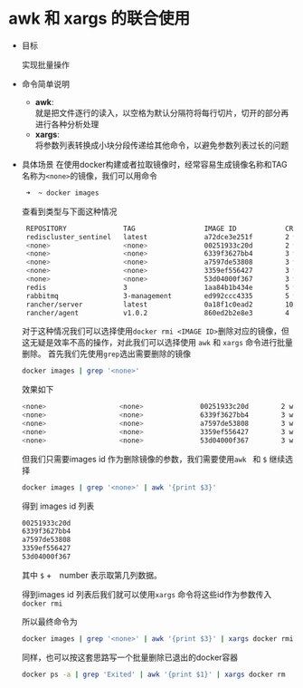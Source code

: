 # awk 和 xargs 的联合使用

- 目标

  实现批量操作

- 命令简单说明
  - __awk__:  
    就是把文件逐行的读入，以空格为默认分隔符将每行切片，切开的部分再进行各种分析处理  
  - __xargs__:  
    将参数列表转换成小块分段传递给其他命令，以避免参数列表过长的问题  

* 具体场景
  在使用docker构建或者拉取镜像时，经常容易生成镜像名称和TAG名称为`<none>`的镜像，我们可以用命令
  ```bash
   ➜  ~ docker images
  ```
  查看到类型与下面这种情况
  ```bash  
   REPOSITORY              TAG                 IMAGE ID            CREATED             SIZE
   rediscluster_sentinel   latest              a72dce3e251f        2 weeks ago         182.9 MB
   <none>                  <none>              00251933c20d        2 weeks ago         182.9 MB
   <none>                  <none>              6339f3627bb4        3 weeks ago         182.9 MB
   <none>                  <none>              a7597de53808        3 weeks ago         182.9 MB
   <none>                  <none>              3359ef556427        3 weeks ago         182.9 MB
   <none>                  <none>              53d04000f367        3 weeks ago         182.9 MB
   redis                   3                   1aa84b1b434e        5 weeks ago         182.9 MB
   rabbitmq                3-management        ed992ccc4335        5 weeks ago         178.7 MB
   rancher/server          latest              0a18f1c0ead2        10 weeks ago        843 MB
   rancher/agent           v1.0.2              860ed2b2e8e3        4 months ago        454.3 MB
  ```
   对于这种情况我们可以选择使用`docker rmi <IMAGE ID>`删除对应的镜像，但这无疑是效率不高的操作，对此我们可以选择使用 `awk` 和 `xargs` 命令进行批量删除。
   首先我们先使用`grep`选出需要删除的镜像

  ```bash
  docker images | grep '<none>'
  ```

  效果如下

  ```bash
  <none>                  <none>              00251933c20d        2 weeks ago         182.9 MB
  <none>                  <none>              6339f3627bb4        3 weeks ago         182.9 MB
  <none>                  <none>              a7597de53808        3 weeks ago         182.9 MB
  <none>                  <none>              3359ef556427        3 weeks ago         182.9 MB
  <none>                  <none>              53d04000f367        3 weeks ago         182.9 MB
  ```

  但我们只需要images id 作为删除镜像的参数，我们需要使用`awk `  和 `$`  继续选择

  ```bash
  docker images | grep '<none>' | awk '{print $3}'
  ```

  得到 images id 列表

  ```bash
  00251933c20d
  6339f3627bb4
  a7597de53808
  3359ef556427
  53d04000f367
  ```

  其中 `$` +　number 表示取第几列数据。

  得到images id 列表后我们就可以使用`xargs` 命令将这些id作为参数传入`docker rmi`

  所以最终命令为

  ```bash
  docker images | grep '<none>' | awk '{print $3}' | xargs docker rmi
  ```

  同样，也可以按这套思路写一个批量删除已退出的docker容器

  ```bash
  docker ps -a | grep 'Exited' | awk '{print $1}' | xargs docker rm
  ```

  ​
